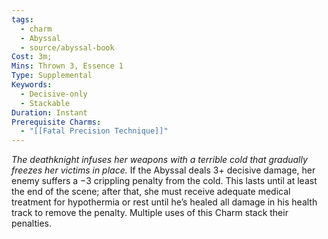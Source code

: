 ```yaml
---
tags:
  - charm
  - Abyssal
  - source/abyssal-book
Cost: 3m; 
Mins: Thrown 3, Essence 1
Type: Supplemental
Keywords:
  - Decisive-only
  - Stackable
Duration: Instant
Prerequisite Charms:
  - "[[Fatal Precision Technique]]"
---
```

*The deathknight infuses her weapons with a terrible cold that gradually freezes her victims in place.*
If the Abyssal deals 3+ decisive damage, her enemy suffers a −3 crippling penalty from the cold. This lasts until at least the end of the scene; after that, she must receive adequate medical treatment for hypothermia or rest until he’s healed all damage in his health track to remove the penalty.
Multiple uses of this Charm stack their penalties.
